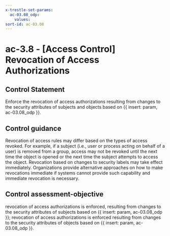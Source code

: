 ```yaml
---
x-trestle-set-params:
  ac-03.08_odp:
    values:
sort-id: ac-03.08
---
```


# ac-3.8 - \[Access Control\] Revocation of Access Authorizations

## Control Statement

Enforce the revocation of access authorizations resulting from changes to the security attributes of subjects and objects based on {{ insert: param, ac-03.08_odp }}.

## Control guidance

Revocation of access rules may differ based on the types of access revoked. For example, if a subject (i.e., user or process acting on behalf of a user) is removed from a group, access may not be revoked until the next time the object is opened or the next time the subject attempts to access the object. Revocation based on changes to security labels may take effect immediately. Organizations provide alternative approaches on how to make revocations immediate if systems cannot provide such capability and immediate revocation is necessary.

## Control assessment-objective

revocation of access authorizations is enforced, resulting from changes to the security attributes of subjects based on {{ insert: param, ac-03.08_odp }};
revocation of access authorizations is enforced resulting from changes to the security attributes of objects based on {{ insert: param, ac-03.08_odp }}.
